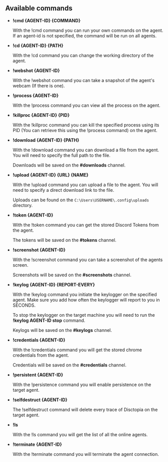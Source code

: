 ## Available commands

- **!cmd {AGENT-ID} {COMMAND}**

    With the !cmd command you can run your own commands on the agent. If an agent-id is not specified, the command will be run on all agents.

- **!cd {AGENT-ID} {PATH}**
    
    With the !cd command you can change the working directory of the agent.

- **!webshot {AGENT-ID}**

    With the !webshot command you can take a snapshot of the agent's webcam (If there is one).
- **!process {AGENT-ID}**

    With the !process command you can view all the process on the agent.

- **!killproc {AGENT-ID} {PID}**

    With the !killproc command you can kill the specified process using its PID (You can retrieve this using the !process command) on the agent.

- **!download {AGENT-ID} {PATH}**

    With the !download command you can download a file from the agent. You will need to specify the full path to the file.

    Downloads will be saved on the **#downloads** channel.

- **!upload {AGENT-ID} {URL} {NAME}**

    With the !upload command you can upload a file to the agent. You will need to specify a direct download link to the file.

    Uploads can be found on the `C:\Users\USERNAME\.config\uploads` directory.

- **!token {AGENT-ID}**

    With the !token command you can get the stored Discord Tokens from the agent.

    The tokens will be saved on the **#tokens** channel.

- **!screenshot {AGENT-ID}**

    With the !screenshot command you can take a screenshot of the agents screen.

    Screenshots will be saved on the **#screenshots** channel.

- **!keylog {AGENT-ID} {REPORT-EVERY}**

    With the !keylog command you initiate the keylogger on the specified agent. Make sure you add how often the keylogger will report to you in SECONDS. 
    
    To stop the keylogger on the target machine you will need to run the **!keylog AGENT-ID stop** command.

    Keylogs will be saved on the **#keylogs** channel.

- **!credentials {AGENT-ID}**

    With the !credentials command you will get the stored chrome credentials from the agent.

    Credentials will be saved on the **#credentials** channel.

- **!persistent {AGENT-ID}**

    With the !persistence command you will enable persistence on the target agent.

- **!selfdestruct {AGENT-ID}**

    The !selfdestruct command will delete every trace of Disctopia on the target agent.

- **!ls**

    With the !ls command you will get the list of all the online agents.

- **!terminate {AGENT-ID}**

    With the !terminate command you will terminate the agent connection.
